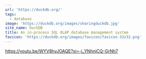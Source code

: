 ```yaml
---
url: 'https://duckdb.org/'
tags:
  - database
image: 'https://duckdb.org/images/sharingduckdb.jpg'
site_name: DuckDB
title: An in-process SQL OLAP database management system
favicon: 'https://duckdb.org/images/favicon/favicon-32x32.png'
---
```

https://youtu.be/WYV8hvJOAQE?si=-j_YNhnjCQ-GrNh7
